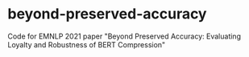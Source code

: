 # beyond-preserved-accuracy
Code for EMNLP 2021 paper "Beyond Preserved Accuracy: Evaluating Loyalty and Robustness of BERT Compression"
